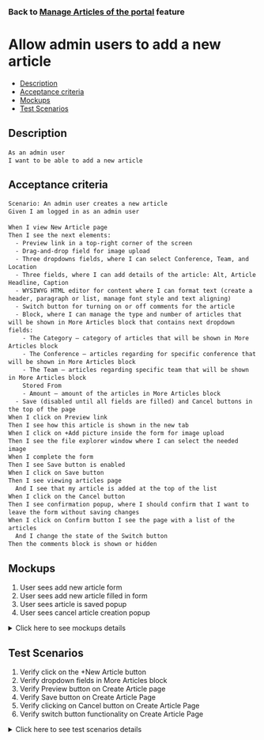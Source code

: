 ### Back to [Manage Articles of the portal](../../) feature

# Allow admin users to add a new article

- [Description](#description)
- [Acceptance criteria](#acceptance-criteria)
- [Mockups](#mockups)
- [Test Scenarios](#test-scenarios)

## Description

    As an admin user
    I want to be able to add a new article

## Acceptance criteria

    Scenario: An admin user creates a new article
    Given I am logged in as an admin user

    When I view New Article page
    Then I see the next elements:
      - Preview link in a top-right corner of the screen
      - Drag-and-drop field for image upload
      - Three dropdowns fields, where I can select Conference, Team, and Location
      - Three fields, where I can add details of the article: Alt, Article Headline, Caption
      - WYSIWYG HTML editor for content where I can format text (create a header, paragraph or list, manage font style and text aligning)
      - Switch button for turning on or off comments for the article
      - Block, where I can manage the type and number of articles that will be shown in More Articles block that contains next dropdown fields:
        - The Category – category of articles that will be shown in More Articles block
        - The Conference – articles regarding for specific conference that will be shown in More Articles block
        - The Team – articles regarding specific team that will be shown in More Articles block
        Stored From
        - Amount – amount of the articles in More Articles block
      - Save (disabled until all fields are filled) and Cancel buttons in the top of the page
    When I click on Preview link
    Then I see how this article is shown in the new tab
    When I click on +Add picture inside the form for image upload
    Then I see the file explorer window where I can select the needed image
    When I complete the form
    Then I see Save button is enabled
    When I click on Save button
    Then I see viewing articles page
      And I see that my article is added at the top of the list
    When I click on the Cancel button
    Then I see confirmation popup, where I should confirm that I want to leave the form without saving changes
    When I click on Confirm button I see the page with a list of the articles
      And I change the state of the Switch button
    Then the comments block is shown or hidden

## Mockups

1. User sees add new article form
2. User sees add new article filled in form
3. User sees article is saved popup
4. User sees cancel article creation popup

<details>
  <summary>Click here to see mockups details</summary>

**1. User sees add new article form:**

![Add new article form Screen](/products/sport_news_portal/web_application_features/manage_articles/images/add_new_article_form.png)

**2. User sees add new article filled in form:**

![Add new article filled in form Screen](/products/sport_news_portal/web_application_features/manage_articles/images/add_new_article_filled_in_form.png)

**3. User sees article is saved popup:**

![Article is saved popup](/products/sport_news_portal/web_application_features/manage_articles/images/article_saved_popup.png)

**4. User sees cancel article creation popup:**

![Cancel article creation popup](/products/sport_news_portal/web_application_features/manage_articles/images/cancel_article_create_popup.png)

</details>

## Test Scenarios

1. Verify click on the +New Article button
2. Verify dropdown fields in More Articles block
3. Verify Preview button on Create Article page
4. Verify Save button on Create Article Page
5. Verify clicking on Cancel button on Create Article Page
6. Verify switch button functionality on Create Article Page

<details>
  <summary>Click here to see test scenarios details</summary>

### **#1. Verify click on the +New Article button**

|#|Steps|Expected Result
------|-------|----------
|1|Go to sport news site|
|2|Log in your admin account|
|3|Click on any sports category link|
|4|Click on +New Article button|Admin is redirected to Create Article page
|5|Observe the elements on Create Article page|The next elements are present:<br>- Preview link in a top-right corner of the screen<br>- Drag-and-drop field for image upload<br>- Three dropdowns fields<br>- Three fields, where I can add details of the article: Alt, Article Headline, Caption<br>- WYSIWYG HTML editor for content where I can format text<br>- Switch button for turning on or off comments for the article<br>- Block, where I can manage the type and number of articles that will be shown in More Articles block<br>- Save (disabled until all fields are filled) and Cancel buttons in the top of the page

### **#2. Verify dropdown fields in More Articles block**

|#|Steps|Expected Result
------|-------|----------
|1|Go to sport news site|
|2|Log in your admin account|
|3|Click on any sports category link|
|4|Click on +New Article button|Admin is redirected to Create Article page
|5|Observe the elements on Create Article page|
|6|Check what dropdown fields and buttons contain More Article block|More Articles block that contains next dropdown fields:<br>- The Category<br>- The Conference<br>- The Team<br>- Stored From<br>- Amount

### **#3. Verify Preview button on Create Article page**

|#|Steps|Expected Result
------|-------|----------
|1|Go to sport news site|
|2|Log in your admin account|
|3|Click on any sports category link|
|4|Click on +New Article button|Admin is redirected to Create Article page
|5|Complete the needed fields for new Article on the Create Article page|
|6|Click on a Preview link button|Admin will see in the new tab how this article will be shown

### **#4. Verify Save button on Create Article Page**

|#|Steps|Expected Result
------|-------|----------
|1|Go to sport news site|
|2|Log in your admin account|
|3|Click on any sports category link|
|4|Click on +New Article button|Admin is redirected to Create Article page
|5|Complete the needed fields for new Article on the Create Article page|
|6|Click Save button|New article is added at the top of the list

### **#5. Verify clicking on Cancel button on Create Article Page**

|#|Steps|Expected Result
------|-------|----------
|1|Go to sport news site|
|2|Log in your admin account|
|3|Click on any sports category link|
|4|Click on +New Article button|Admin is redirected to Create Article page
|5|Complete the needed fields for new Article on the Create Article page|
|6|Click cancel button|Confirmation popup appears, where admin could confirm leaving the form without saving changes
|7|Click on Confirm button|The page with a list of the articles appears

### **#6. Verify switch button functionality on Create Article Page**

|#|Steps|Expected Result
------|-------|----------
|1|Go to sport news site|
|2|Log in your admin account|
|3|Click on any sports category link|
|4|Click on +New Article button|Admin is redirected to Create Article page
|5|Change the state of the Switch button|The comments block will be shown or hidden

</details>

